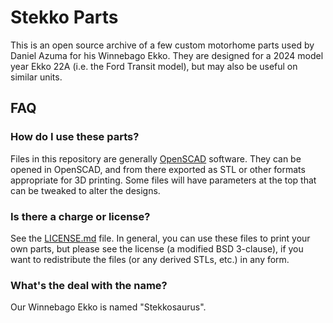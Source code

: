 # Stekko Parts

This is an open source archive of a few custom motorhome parts used by Daniel Azuma for his Winnebago Ekko. They are designed for a 2024 model year Ekko 22A (i.e. the Ford Transit model), but may also be useful on similar units.

## FAQ

### How do I use these parts?

Files in this repository are generally [OpenSCAD](https://openscad.org) software. They can be opened in OpenSCAD, and from there exported as STL or other formats appropriate for 3D printing. Some files will have parameters at the top that can be tweaked to alter the designs.

### Is there a charge or license?

See the [LICENSE.md](LICENSE.md) file. In general, you can use these files to print your own parts, but please see the license (a modified BSD 3-clause), if you want to redistribute the files (or any derived STLs, etc.) in any form.

### What's the deal with the name?

Our Winnebago Ekko is named "Stekkosaurus".
